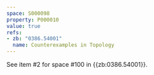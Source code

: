 ```yaml
---
space: S000098
property: P000010
value: true
refs:
- zb: "0386.54001"
  name: Counterexamples in Topology
---
```


See item #2 for space #100 in {{zb:0386.54001}}.

